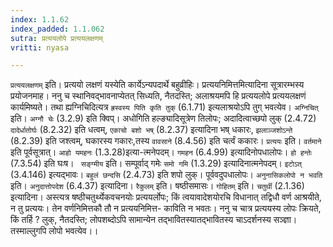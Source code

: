 ```yaml
---
index: 1.1.62
index_padded: 1.1.062
sutra: प्रत्ययलोपे प्रत्ययलक्षणम्
vritti: nyasa

---
```

`प्रत्ययलक्षणम्` इति। प्रत्ययो लक्षणं यस्येति कार्येऽन्यपदार्थे बहुव्रीहिः। प्रत्ययनिमित्तमित्यादिना सूत्रारम्भस्य प्रयोजनमाह।
ननु च स्थानिवद्भावनाप्येतत् सिध्यति, नैतदस्ति; अलाश्रयमपि हि प्रत्ययलोपे प्रत्ययलक्षणं कार्यमिष्यते। तथा ह्यग्निचिदित्यत्र `ह्रस्वस्य पिति कृति तुक्` (6.1.71) इत्यलाश्रयोऽपि तुग् भवत्येव। `अग्निचित्` इति। `अग्नौ चेः`
(3.2.9) इति क्विप्। अधोगिति हल्ङ्यादिसूत्रेण तिलोपः; अदादित्वाच्छपो लुक् (2.4.72) `दादेर्धातोर्घः` (8.2.32) इति धत्वम्, `एकाचो बशो भष्` (8.2.37) इत्यादिना भष् धकारः, `झलाञ्जशोऽन्ते` (8.2.39) इति जश्त्वम्, घकारस्य गकारः,तस्य `वावसाने` (8.4.56) इति चर्त्वं ककारः।
`प्रत्ययः` इति। `वर्तमाने` इति पूर्वसूत्रात्। `आहो यमहनः` (1.3.28)इत्या-त्मनेपदम्। `गमहन` (6.4.99) इत्यादिनोपधालोपः। `हो हन्तेः` (7.3.54) इति घःष। `
सङ्ग्मीय` इति। सम्पूर्वाद् गमेः `समो गमि` (1.3.29) इत्यादिनात्मनेपदम्। `इटोऽत्` (3.4.146) इत्यद्भावः। `बहुलं छन्दसि` (2.4.73) इति शपो लुक्। पूर्ववदुपधालोपः।
`अनुनासिकलोपो न भवति` इति। `अनुदात्तोपदेश` (6.4.37) इत्यादिना।
`रैकुलम्` इति। षष्ठीसमासः। `गोहितम्` इति। `चतुर्थी` (2.1.36) इत्यादिना। अस्त्यत्र षष्ठीचतुर्थ्येकवचनयोः प्रत्ययर्लोपः; किं त्वयावादेशयोरचि विधानात्
तद्विधौ वर्ण आश्रयीते, न तु प्रत्ययः। तेन वर्णनिमित्तकौ तौ न प्रत्ययनिमित्त-
काविति न भवतः। ननु च चात्र प्रत्ययस्य लोपः क्रियते, किं तर्हि ? लुक्, नैतदस्ति; लोपशब्दोऽपि सामान्येन तद्भावितस्यातद्भावितस्य चाऽदर्शनस्य सञ्ज्ञा। तस्माल्लुगपि लोपो भवत्येव।।